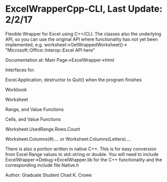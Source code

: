 # ExcelWrapperCpp-CLI, Last Update: 2/2/17
Flexible Wrapper for Excel using C++/CLI.  The classes also the underlying API, so you can use the original API where functionality has not yet been implemented, e.g. worksheet->GetWrappedWorksheet()-> "Microsoft::Office::Interop::Excel API here"

Documentation at: Main Page->ExcelWrapper->html

Interfaces for:

Excel.Application, destructor to Quit() when the program finishes

Workbook

Worksheet

Range, and Value Functions

Cells, and Value Functions

Worksheet.UsedRange.Rows.Count

Worksheet.Columns(#).... or Worksheet.Columns(Letters)....


There is also a portion written in native C++.  This is for easy conversion from Excel Range values to std::string or double.  You will need to include ExcelWrapper->Debug->ExcelWrapper.lib for the C++ functionality and the corresponding include file Native.h


Author: Graduate Student Chad K. Crowe
